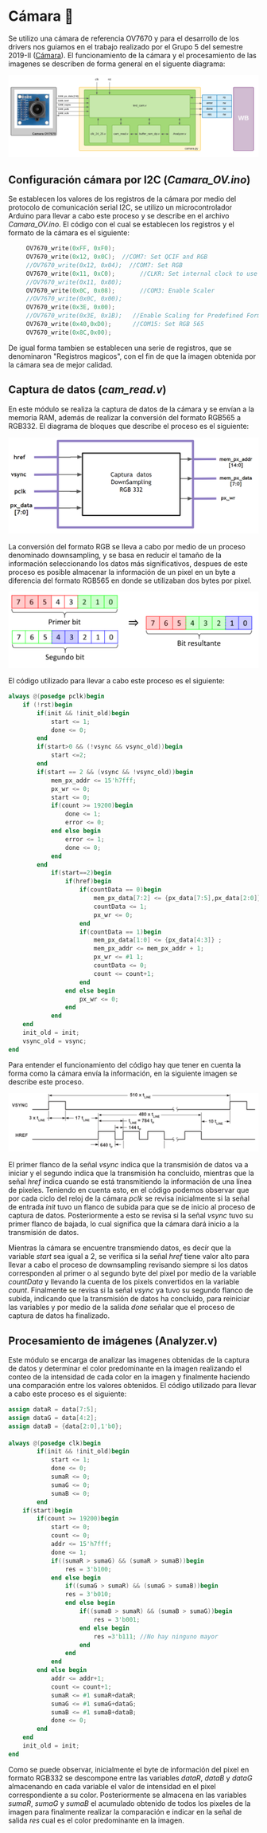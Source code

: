 # Cámara 📸
Se utilizo una cámara de referencia OV7670 y para el desarrollo de los drivers nos guiamos en el trabajo realizado por el Grupo 5 del semestre 2019-II ([Cámara](https://github.com/unal-edigital1-2019-2/work04-proyectofinal-grupo-05-1)). El funcionamiento de la cámara y el procesamiento de las imagenes se describen de forma general en el siguente diagrama:

![Screenshot](/Imagenes/camara1.png)

## Configuración cámara por I2C (*Camara_OV.ino*)
Se establecen los valores de los registros de la cámara por medio del protocolo de comunicación serial I2C, se utilizo un microcontrolador Arduino para llevar a cabo este proceso y se describe en el archivo *Camara_OV.ino*. El código con el cual se establecen los registros y el formato de la cámara es el siguiente:
```c
     OV7670_write(0xFF, 0xF0); 
     OV7670_write(0x12, 0x0C);  //COM7: Set QCIF and RGB
     //OV7670_write(0x12, 0x04);  //COM7: Set RGB
     OV7670_write(0x11, 0xC0);       //CLKR: Set internal clock to use external clock
     //OV7670_write(0x11, 0x80);    
     OV7670_write(0x0C, 0x08);       //COM3: Enable Scaler
     //OV7670_write(0x0C, 0x00);
     OV7670_write(0x3E, 0x00);
     //OV7670_write(0x3E, 0x1B);   //Enable Scaling for Predefined Formats using COM14
     OV7670_write(0x40,0xD0);      //COM15: Set RGB 565
     OV7670_write(0x8C,0x00);
```
De igual forma tambien se establecen una serie de registros, que se denominaron "Registros magicos", con el fin de que la imagen obtenida por la cámara sea de mejor calidad.

## Captura de datos (*cam_read.v*)
En este módulo se realiza la captura de datos de la cámara y se envían a la memoria RAM, además de realizar la conversión del formato RGB565 a RGB332. El diagrama de bloques que describe el proceso es el siguiente:

![Screenshot](/Imagenes/camara2.PNG)

La conversión del formato RGB se lleva a cabo por medio de un proceso denominado downsampling, y se basa en reducir el tamaño de la información seleccionando los datos más significativos, despues de este proceso es posible almacenar la información de un pixel en un byte a diferencia del formato RGB565 en donde se utilizaban dos bytes por pixel.

![Screenshot](/Imagenes/camara3.PNG)

El código utilizado para llevar a cabo este proceso es el siguiente:
```verilog
always @(posedge pclk)begin
	if (!rst)begin
		if(init && !init_old)begin
			start <= 1;
			done <= 0;
		end
		if(start>0 && (!vsync && vsync_old))begin
			start <=2;
		end
		if(start == 2 && (vsync && !vsync_old))begin
			mem_px_addr <= 15'h7fff;
			px_wr <= 0;
			start <= 0;
			if(count >= 19200)begin
				done <= 1;
				error <= 0;
			end else begin
				error <= 1;
				done <= 0;
			end
		end
			if(start==2)begin
				if(href)begin
					if(countData == 0)begin
						mem_px_data[7:2] <= {px_data[7:5],px_data[2:0]} ;
						countData <= 1;
						px_wr <= 0;
					end
					if(countData == 1)begin
						mem_px_data[1:0] <= {px_data[4:3]} ;
						mem_px_addr <= mem_px_addr + 1;
						px_wr <= #1 1;
						countData <= 0;
						count <= count+1;
					end
				end else begin
					px_wr <= 0;
				end
			end 
	end
	init_old = init;
	vsync_old = vsync;
end
```
Para entender el funcionamiento del código hay que tener en cuenta la forma como la cámara envía la información, en la siguiente imagen se describe este proceso.

![Screenshot](/Imagenes/camara4.PNG)

El primer flanco de la señal *vsync* indica que la transmisión de datos va a iniciar y el segundo indica que la transmisión ha concluido, mientras que la señal *href* indica cuando se está transmitiendo la información de una línea de pixeles. Teniendo en cuenta esto, en el código podemos observar que por cada ciclo del reloj de la cámara *pclk* se revisa inicialmente si la señal de entrada *init* tuvo un flanco de subida para que se de inicio al proceso de captura de datos. Posteriormente a esto se revisa si la señal *vsync* tuvo su primer flanco de bajada, lo cual significa que la cámara dará inicio a la transmisión de datos. 

Mientras la cámara se encuentre transmiendo datos, es decír que la variable *start* sea igual a 2, se verifica si la señal *href* tiene valor alto para llevar a cabo el proceso de downsampling  revisando siempre si los datos corresponden al primer o al segundo byte del pixel por medio de la variable *countData* y llevando la cuenta de los pixels convertidos en la variable *count*. Finalmente se revisa si la señal *vsync* ya tuvo su segundo flanco de subida, indicando que la transmisión de datos ha concluido, para reiniciar las variables y por medio de la salida *done* señalar que el proceso de captura de datos ha finalizado.   

## Procesamiento de imágenes (Analyzer.v)

Este módulo se encarga de analizar las imagenes obtenidas de la captura de datos y determinar el color predominante en la imagen realizando el conteo de la intensidad de cada color en la imagen y finalmente haciendo una comparación entre los valores obtenidos. El código utilizado para llevar a cabo este proceso es el siguiente: 

```verilog
assign dataR = data[7:5];
assign dataG = data[4:2];
assign dataB = {data[2:0],1'b0};

always @(posedge clk)begin
		if(init && !init_old)begin
			start <= 1;
			done <= 0;
			sumaR <= 0;
			sumaG <= 0;
			sumaB <= 0;
		end
	if(start)begin
		if(count >= 19200)begin
			start <= 0;
			count <= 0;
			addr <= 15'h7fff;
			done <= 1;
			if((sumaR > sumaG) && (sumaR > sumaB))begin
				res = 3'b100;
			end else begin
				if((sumaG > sumaR) && (sumaG > sumaB))begin
				res = 3'b010;
				end else begin
					if((sumaB > sumaR) && (sumaB > sumaG))begin
						res = 3'b001;
					end else begin
						res =3'b111; //No hay ninguno mayor
					end
				end
			end
		end else begin
			addr <= addr+1;
			count <= count+1;
			sumaR <= #1 sumaR+dataR;
			sumaG <= #1 sumaG+dataG;
			sumaB <= #1 sumaB+dataB;
			done <= 0;
		end
	end 
	init_old = init;
end
```
Como se puede observar, inicialmente el byte de información del pixel en formato RGB332 se descompone entre las variables *dataR*, *dataB* y *dataG* almacenando en cada variable el valor de intensidad en el pixel correspondiente a su color. Posteriormente se almacena en las variables *sumaR*, *sumaG* y *sumaB* el acumulado obtenido de todos los pixeles de la imagen para finalmente realizar la comparación e indicar en la señal de salida *res* cual es el color predominante en la imagen.  



